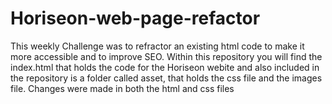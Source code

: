 # Horiseon-web-page-refactor
This weekly Challenge was to refractor an existing html code to make it more accessible and to improve SEO.
Within this repository you will find the index.html that holds the code for the Horiseon webite and also included in the repository is a folder called asset, that holds the css file and the images file.
Changes were made in both the html and css files
